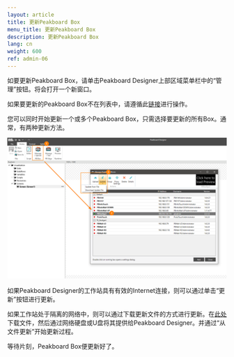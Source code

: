 ```yaml
---
layout: article
title: 更新Peakboard Box
menu_title: 更新Peakboard Box
description: 更新Peakboard Box
lang: cn
weight: 600
ref: admin-06
---
```


如要更新Peakboard Box，请单击Peakboard Designer上部区域菜单栏中的“管理”按钮。将会打开一个新窗口。

如果要更新的Peakboard Box不在列表中，请遵循此[链接](/administration/07-cn-adding.html)进行操作。

您可以同时开始更新一个或多个Peakboard Box，只需选择要更新的所有Box。通常，有两种更新方法。

![Manage Dialog Update Device](/assets/images/admin/update/aktualisieren1.png)

如果Peakboard Designer的工作站具有有效的Internet连接，则可以通过单击“更新”按钮进行更新。

如果工作站处于隔离的网络中，则可以通过下载更新文件的方式进行更新。在[此处](https://peakboard.com/download/runtime/Peakboard.Runtime_Update.pbux)下载文件，然后通过网络硬盘或U盘将其提供给Peakboard Designer。并通过“从文件更新”开始更新过程。

等待片刻，Peakboard Box便更新好了。
